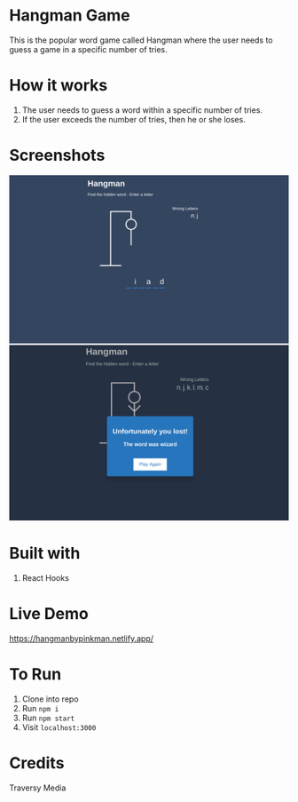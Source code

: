 # Hangman Game

This is the popular word game called Hangman where the user needs to guess a game in a specific number of tries.

# How it works

1. The user needs to guess a word within a specific number of tries.
2. If the user exceeds the number of tries, then he or she loses.

# Screenshots
<img src="screenshots/hangman1.png">
<img src="screenshots/hangman2.png">

# Built with 

1. React Hooks

# Live Demo

https://hangmanbypinkman.netlify.app/


# To Run 

1. Clone into repo
2. Run ``` npm i ```
3. Run ``` npm start ```
4. Visit ``` localhost:3000 ```

# Credits 

Traversy Media

